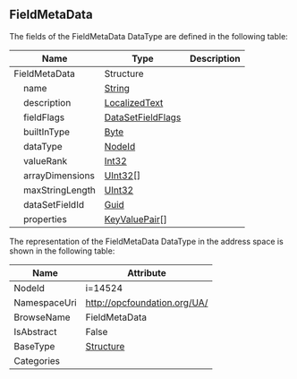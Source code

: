 <!-- datatype -->
## FieldMetaData
  
<!-- end of description -->
The fields of the FieldMetaData DataType are defined in the following table:  

|Name|Type|Description|
|---|---|---|
|FieldMetaData|Structure||
|&nbsp;&nbsp;&nbsp;&nbsp;name|[String](../../DataTypes/String/readme.md)||
|&nbsp;&nbsp;&nbsp;&nbsp;description|[LocalizedText](../../DataTypes/LocalizedText/readme.md)||
|&nbsp;&nbsp;&nbsp;&nbsp;fieldFlags|[DataSetFieldFlags](../../DataTypes/DataSetFieldFlags/readme.md)||
|&nbsp;&nbsp;&nbsp;&nbsp;builtInType|[Byte](../../DataTypes/Byte/readme.md)||
|&nbsp;&nbsp;&nbsp;&nbsp;dataType|[NodeId](../../DataTypes/NodeId/readme.md)||
|&nbsp;&nbsp;&nbsp;&nbsp;valueRank|[Int32](../../DataTypes/Int32/readme.md)||
|&nbsp;&nbsp;&nbsp;&nbsp;arrayDimensions|[UInt32](../../DataTypes/UInt32/readme.md)[]||
|&nbsp;&nbsp;&nbsp;&nbsp;maxStringLength|[UInt32](../../DataTypes/UInt32/readme.md)||
|&nbsp;&nbsp;&nbsp;&nbsp;dataSetFieldId|[Guid](../../DataTypes/Guid/readme.md)||
|&nbsp;&nbsp;&nbsp;&nbsp;properties|[KeyValuePair](../../DataTypes/KeyValuePair/readme.md)[]||

The representation of the FieldMetaData DataType in the address space is shown in the following table:  

|Name|Attribute|
|---|---|
|NodeId|i=14524|
|NamespaceUri|http://opcfoundation.org/UA/|
|BrowseName|FieldMetaData|
|IsAbstract|False|
|BaseType|[Structure](../../DataTypes/Structure/readme.md)|
|Categories||

